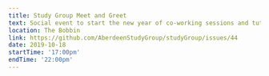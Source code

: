 ```yaml
---
title: Study Group Meet and Greet
text: Social event to start the new year of co-working sessions and tutorials!
location: The Bobbin
link: https://github.com/AberdeenStudyGroup/studyGroup/issues/44
date: 2019-10-18
startTime: '17:00pm'
endTime: '22:00pm'
---
```

